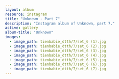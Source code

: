 ```yaml
---
layout: album
resource: instagram
title: "Unknown - Part 7"
description: "Instagram album of Unknown, part 7."
active: gallery
album-title: "Unknown"
images:
  - image_path: tienbabie_dtth/7/set_6 (1).jpg
  - image_path: tienbabie_dtth/7/set_6 (2).jpg
  - image_path: tienbabie_dtth/7/set_6 (3).jpg
  - image_path: tienbabie_dtth/7/set_6 (4).jpg
  - image_path: tienbabie_dtth/7/set_6 (5).jpg
  - image_path: tienbabie_dtth/7/set_6 (6).jpg
  - image_path: tienbabie_dtth/7/set_6 (7).jpg
---
```

